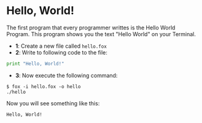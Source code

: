 # Hello, World!
The first program that every programmer writtes is the Hello World Program.
This program shows you the text "Hello World" on your Terminal.

* **1**: Create a new file called ```hello.fox```
* **2**: Write to following code to the file:

```python
print "Hello, World!"
```

* **3**: Now execute the following command:

```
$ fox -i hello.fox -o hello
./hello
```

Now you will see something like this:

```
Hello, World!
```
